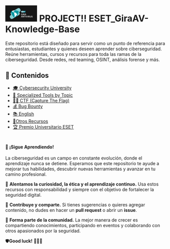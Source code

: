 <h1>
  <img src="Logo_GIra/GIRA-AV_-negativo_fondo_oscuro.jpg" alt="Logo" width="100" />
  PROJECT!! ESET_GiraAV-Knowledge-Base
</h1>

<p>
  Este repositorio está diseñado para servir como un punto de referencia para entusiastas, estudiantes y quienes deseen aprender sobre ciberseguridad. Reúne herramientas, cursos y recursos para toda las ramas de la ciberseguridad.  
  Desde redes, red teaming, OSINT, análisis forense y más.
  
</p>

## 📖 Contenidos  

- [🎓 Cybersecurity University](Cybersecurity_University/Readme.md) 
- [🔧 Specialized Tools by Topic](Tools/Readme.md)  
- [🏴‍☠️ CTF (Capture The Flag)](CTF/Readme.md)  
- [💰 Bug Bounty ](BugBounty/Readme.md)  
- [📚 English](Ingles/Readme.md)  
- [📂Otros Recursos](OtrosRecursos/Readme.md)  
- [🏆 Premio Universitario ESET](PUE/Readme.md)  
#

#### 🚀 ¡Sigue Aprendiendo!  

La ciberseguridad es un campo en constante evolución, donde el aprendizaje nunca se detiene. Esperamos que este repositorio te ayude a mejorar tus habilidades, descubrir nuevas herramientas y avanzar en tu camino profesional.  

🔹 **Alentamos la curiosidad, la ética y el aprendizaje continuo.** Usa estos recursos con responsabilidad y siempre con el objetivo de fortalecer la seguridad  digital.  

🔹 **Contribuye y comparte.** Si tienes sugerencias o quieres agregar contenido, no dudes en hacer un **pull request** o abrir un **issue**.  

🔹 **Forma parte de la comunidad.** La mejor manera de crecer es compartiendo conocimientos, participando en eventos y colaborando con otros apasionados por la seguridad.  

🛡**Good luck!** 🏴‍☠️🚀  


